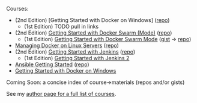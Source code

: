 Courses:

- (2nd Edition) [Getting Started with Docker on Windows] ([repo](https://github.com/g0t4/course2-docker-windows-gs))
  - (1st Edition) TODO pull in links
- (2nd Edition) [Getting Started with Docker Swarm (Mode)](https://app.pluralsight.com/courses/docker-swarm-getting-started/) ([repo](https://github.com/g0t4/course2-swarm-gs))
  - (1st Edition) [Getting Started with Docker Swarm Mode](https://www.pluralsight.com/courses/docker-swarm-mode-getting-started) ([gist](https://gist.github.com/g0t4/1454ee7342d54aba5313ffc699d472ba) -> [repo](https://github.com/g0t4/docker-swarm-mode-getting-started)) 
- [Managing Docker on Linux Servers](https://www.pluralsight.com/courses/managing-docker-linux-servers) ([repo](https://github.com/g0t4/course-managing-docker-linux-servers))
- (2nd Edition) [Getting Started with Jenkins](https://www.pluralsight.com/courses/getting-started-jenkins) ([repo](https://github.com/g0t4/course-jenkins-getting-started))
  - (1st Edition) [Getting Started with Jenkins 2](https://www.pluralsight.com/courses/jenkins-2-getting-started)
- [Ansible Getting Started](https://www.pluralsight.com/courses/getting-started-ansible) ([repo](https://github.com/g0t4/course-ansible-getting-started))
- [Getting Started with Docker on Windows](https://www.pluralsight.com/courses/docker-windows-getting-started)


Coming Soon: a concise index of course->materials (repos and/or gists) 

See my [author page for a full list of courses](https://app.pluralsight.com/profile/author/wes-mcclure). 

